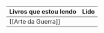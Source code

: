 

| Livros que estou lendo | Lido |
| ---------------------- | ---- |
| [[Arte da Guerra]]     |      |
